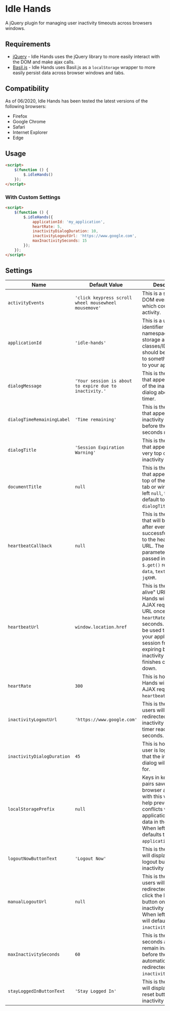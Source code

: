 # Idle Hands
A jQuery plugin for managing user inactivity timeouts across browsers windows.

## Requirements
* [jQuery](https://jquery.com/) - Idle Hands uses the jQuery library to more easily interact with the DOM and make ajax calls.
* [Basil.js](https://wisembly.github.io/basil.js/) - Idle Hands uses Basil.js as a `localStorage` wrapper to more easily persist data across browser windows and tabs.

## Compatibility

As of 06/2020, Idle Hands has been tested the latest versions of the following browsers:
* Firefox
* Google Chrome
* Safari
* Internet Explorer
* Edge

## Usage
```html
<script>
    $(function () {
        $.idleHands()
    });
</script>
```

### With Custom Settings
```html
<script>
    $(function () {
        $.idleHands({
            applicationId: 'my_application',
            heartRate: 5,
            inactivityDialogDuration: 10,
            inactivityLogoutUrl: 'https://www.google.com',
            maxInactivitySeconds: 15
        });
    });
</script>
```

## Settings
|Name|Default Value|Description|
|---|---|--|
|`activityEvents`|`'click keypress scroll wheel mousewheel mousemove'`|This is a string of DOM event types which count as user activity.|
|`applicationId`|`'idle-hands'`|This is a unique identifier used to namespace local storage and HTML classes/IDs. It should be changed to something unique to your application.|
|`dialogMessage`|`'Your session is about to expire due to inactivity.'`|This is the message that appears inside of the inactivity dialog above the timer.|
|`dialogTimeRemainingLabel`|`'Time remaining'`| This is the message that appears in the inactivity dialog before the number of seconds remaining.|
|`dialogTitle`|`'Session Expiration Warning'`|This is the message that appears at the very top of the inactivity dialog.|
|`documentTitle`|`null`|This is the message that appears at the top of the browser tab or window. When left `null`, this will default to `dialogTitle`.|
|`heartbeatCallback`|`null`|This is the function that will be called after every successful request to the heartbeat URL. The following parameters are passed in from the `$.get()` request: `data`, `textStatus`, `jqXHR`.|
|`heartbeatUrl`|`window.location.href`|This is the "keep-alive" URL. Idle Hands will make an AJAX request to this URL once every `heartRate` number of seconds. This can be used to prevent your application session from expiring before the inactivity timer finishes counting down.|
|`heartRate`|`300`|This is how often Idle Hands will make an AJAX request to `heartbeatUrl`.|
|`inactivityLogoutUrl`|`'https://www.google.com'`|This is the URL that users will be redirected to if the inactivity dialog timer reaches 0 seconds.|
|`inactivityDialogDuration`|`45`|This is how before a user is logged out that the inactivity dialog will display for.|
|`localStoragePrefix`|`null`|Keys in key/value pairs saved in the browser are prefixed with this value to help prevent conflicts with other applications storing data in the browser. When left `null`, this defaults to `applicationId`.|
|`logoutNowButtonText`|`'Logout Now'`|This is the text that will display on the logout button in the inactivity dialog.|
|`manualLogoutUrl`|`null`|This is the URL that users will be redirected to if they click the logout button on the inactivity dialog. When left `null`, this will default to `inactivityLogoutUrl`.|
|`maxInactivitySeconds`|`60`|This is the number of seconds a user can remain inactive before they are automatically redirected to `inactivityLogoutUrl`.|
|`stayLoggedInButtonText`|`'Stay Logged In'`|This is the text that will display on the reset button in the inactivity dialog.|
